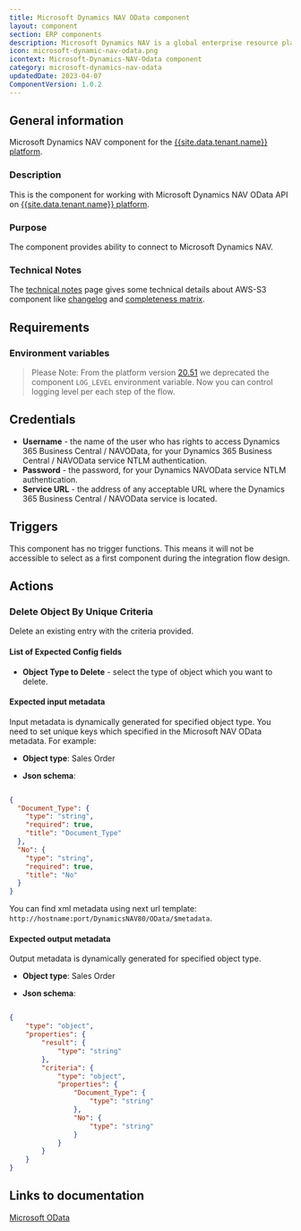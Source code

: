 ```yaml
---
title: Microsoft Dynamics NAV OData component
layout: component
section: ERP components
description: Microsoft Dynamics NAV is a global enterprise resource planning (ERP) solution that provides small and midsize businesses greater control over their financials and can simplify their supply chain, manufacturing, and operations.
icon: microsoft-dynamic-nav-odata.png
icontext: Microsoft-Dynamics-NAV-Odata component
category: microsoft-dynamics-nav-odata
updatedDate: 2023-04-07
ComponentVersion: 1.0.2
---
```


## General information

Microsoft Dynamics NAV component for the [{{site.data.tenant.name}} platform](http://www.{{site.data.tenant.name}}).

### Description

This is the component for working with Microsoft Dynamics NAV OData API on [{{site.data.tenant.name}} platform](http://www.{{site.data.tenant.name}}).

### Purpose

The component provides ability to connect to Microsoft Dynamics NAV.

### Technical Notes

The [technical notes](technical-notes) page gives some technical details about AWS-S3 component like [changelog](/components/microsoft-dynamics-nav-odata/technical-notes#changelog) and [completeness matrix](/components/microsoft-dynamics-nav-odata/technical-notes#completeness-matrix).

## Requirements

### Environment variables

> Please Note: From the platform version [20.51](/releases/2020-12-17) we deprecated the
> component `LOG_LEVEL` environment variable. Now you can control logging level per each step of the flow.

## Credentials

 - **Username** - the name of the user who has rights to access Dynamics 365 Business Central / NAVOData, for your Dynamics 365 Business Central / NAVOData service NTLM authentication.
 - **Password** - the password, for your Dynamics NAVOData service NTLM authentication.
 - **Service URL** - the address of any acceptable URL where the Dynamics 365 Business Central / NAVOData service is located.

## Triggers

This component has no trigger functions. This means it will not be accessible to select as a first component during the integration flow design.

## Actions

### Delete Object By Unique Criteria

Delete an existing entry with the criteria provided.

#### List of Expected Config fields

 - **Object Type to Delete** - select the type of object which you want to delete.

#### Expected input metadata

Input metadata is dynamically generated for specified object type. You need to set unique keys which specified in the Microsoft NAV OData metadata. For example:

- **Object type**: Sales Order

- **Json schema**:

```json

{
  "Document_Type": {
    "type": "string",
    "required": true,
    "title": "Document_Type"
  },
  "No": {
    "type": "string",
    "required": true,
    "title": "No"
  }
}
```

You can find xml metadata using next url template: `http://hostname:port/DynamicsNAV80/OData/$metadata`.

#### Expected output metadata

Output metadata is dynamically generated for specified object type.

- **Object type**: Sales Order

- **Json schema**:

```json

{
	"type": "object",
	"properties": {
		"result": {
			"type": "string"
		},
		"criteria": {
			"type": "object",
			"properties": {
				"Document_Type": {
					"type": "string"
				},
				"No": {
					"type": "string"
				}
			}
		}
	}
}
```

## Links to documentation

[Microsoft OData](https://docs.microsoft.com/en-us/odata/)
